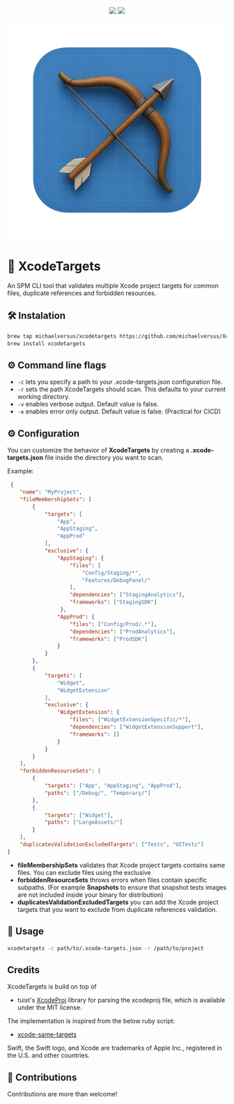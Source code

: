 <p align="center">
    <img src="https://img.shields.io/badge/Swift-6.0-red.svg" />
    <img src="https://codecov.io/gh/michaelversus/XcodeTargets/graph/badge.svg?token=HH7KVALXSY"/>
</p>

<p align="center">
    <img src="logo/xcodeTargets_logo.png" alt="Xcode Targets logo" />
</p>

# 🎯 XcodeTargets
An SPM CLI tool that validates multiple Xcode project targets for common files, duplicate references and forbidden resources.

## 🛠️ Instalation

```bash
brew tap michaelversus/xcodetargets https://github.com/michaelversus/XcodeTargets.git
brew install xcodetargets
```

## ⚙️ Command line flags
- `-c` lets you specify a path to your .xcode-targets.json configuration file.
- `-r` sets the path XcodeTargets should scan. This defaults to your current working directory.
- `-v` enables verbose output. Default value is false.
- `-e` enables error only output. Default value is false. (Practical for CICD)

## ⚙️ Configuration
You can customize the behavior of **XcodeTargets** by creating a **.xcode-targets.json** file inside the directory you want to scan.

Example:
```json
 {
    "name": "MyProject",
    "fileMembershipSets": [
        {
            "targets": [
                "App", 
                "AppStaging", 
                "AppProd"
            ],
            "exclusive": {
                "AppStaging": {
                    "files": [
                        "Config/Staging/*", 
                        "Features/DebugPanel/"
                    ],
                    "dependencies": ["StagingAnalytics"],
                    "frameworks": ["StagingSDK"]
                 },
                "AppProd": {
                    "files": ["Config/Prod/.*"],
                    "dependencies": ["ProdAnalytics"],
                    "frameworks": ["ProdSDK"]
                }
            }
        },
        {
            "targets": [
                "Widget", 
                "WidgetExtension"
            ],
            "exclusive": {
                "WidgetExtension": {
                    "files": ["WidgetExtensionSpecific/*"],
                    "dependencies": ["WidgetExtensionSupport"],
                    "frameworks": []
                }
            }
        }
    ],
    "forbiddenResourceSets": [
        {
            "targets": ["App", "AppStaging", "AppProd"],
            "paths": ["/Debug/", "Temporary/"]
        },
        {
            "targets": ["Widget"],
            "paths": ["LargeAssets/"]
        }
    ],
    "duplicatesValidationExcludedTargets": ["Tests", "UITests"]
}
```

- **fileMembershipSets** validates that Xcode project targets contains same files. You can exclude files using the exclusive
- **forbiddenResourceSets** throws errors when files contain specific subpaths. (For example __Snapshots__ to ensure that snapshot tests images are not included inside your binary for distribution)
- **duplicatesValidationExcludedTargets** you can add the Xcode project targets that you want to exclude from duplicate references validation.

## 🚀 Usage
```bash
xcodetargets -c path/to/.xcode-targets.json -r /path/to/project
```

## Credits
XcodeTargets is build on top of
- tuist's [XcodeProj](https://github.com/tuist/XcodeProj) library for parsing the xcodeproj file, which is available under the MIT license.

The implementation is inspired from the below ruby script:
- [xcode-same-targets](https://github.com/smirn0v/xcode-same-targets)

Swift, the Swift logo, and Xcode are trademarks of Apple Inc., registered in the U.S. and other countries.

## 🤝 Contributions

Contributions are more than welcome!
